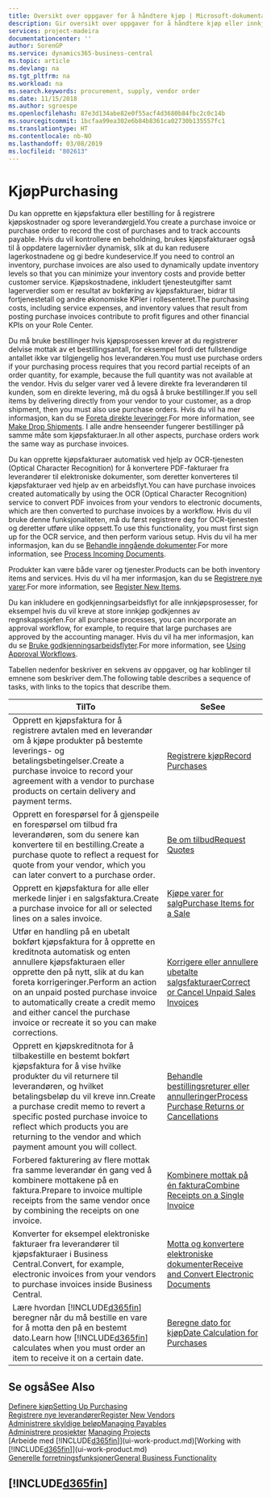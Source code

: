 ```yaml
---
title: Oversikt over oppgaver for å håndtere kjøp | Microsoft-dokumentasjon
description: Gir oversikt over oppgaver for å håndtere kjøp eller innkjøpsprosesser, inkludert hvordan kjøpsfakturaer og bestillinger fungerer.
services: project-madeira
documentationcenter: ''
author: SorenGP
ms.service: dynamics365-business-central
ms.topic: article
ms.devlang: na
ms.tgt_pltfrm: na
ms.workload: na
ms.search.keywords: procurement, supply, vendor order
ms.date: 11/15/2018
ms.author: sgroespe
ms.openlocfilehash: 87e3d134abe82e0f55acf4d3680b84fbc2c0c14b
ms.sourcegitcommit: 1bcfaa99ea302e6b84b8361ca02730b135557fc1
ms.translationtype: HT
ms.contentlocale: nb-NO
ms.lasthandoff: 03/08/2019
ms.locfileid: "802613"
---
```

# <a name="purchasing"></a><span data-ttu-id="6de0c-103">Kjøp</span><span class="sxs-lookup"><span data-stu-id="6de0c-103">Purchasing</span></span>
<span data-ttu-id="6de0c-104">Du kan opprette en kjøpsfaktura eller bestilling for å registrere kjøpskostnader og spore leverandørgjeld.</span><span class="sxs-lookup"><span data-stu-id="6de0c-104">You create a purchase invoice or purchase order to record the cost of purchases and to track accounts payable.</span></span> <span data-ttu-id="6de0c-105">Hvis du vil kontrollere en beholdning, brukes kjøpsfakturaer også til å oppdatere lagernivåer dynamisk, slik at du kan redusere lagerkostnadene og gi bedre kundeservice.</span><span class="sxs-lookup"><span data-stu-id="6de0c-105">If you need to control an inventory, purchase invoices are also used to dynamically update inventory levels so that you can minimize your inventory costs and provide better customer service.</span></span> <span data-ttu-id="6de0c-106">Kjøpskostnadene, inkludert tjenesteutgifter samt lagerverdier som er resultat av bokføring av kjøpsfakturaer, bidrar til fortjenestetall og andre økonomiske KPIer i rollesenteret.</span><span class="sxs-lookup"><span data-stu-id="6de0c-106">The purchasing costs, including service expenses, and inventory values that result from posting purchase invoices contribute to profit figures and other financial KPIs on your Role Center.</span></span>

<span data-ttu-id="6de0c-107">Du må bruke bestillinger hvis kjøpsprosessen krever at du registrerer delvise mottak av et bestillingsantall, for eksempel fordi det fullstendige antallet ikke var tilgjengelig hos leverandøren.</span><span class="sxs-lookup"><span data-stu-id="6de0c-107">You must use purchase orders if your purchasing process requires that you record partial receipts of an order quantity, for example, because the full quantity was not available at the vendor.</span></span> <span data-ttu-id="6de0c-108">Hvis du selger varer ved å levere direkte fra leverandøren til kunden, som en direkte levering, må du også å bruke bestillinger.</span><span class="sxs-lookup"><span data-stu-id="6de0c-108">If you sell items by delivering directly from your vendor to your customer, as a drop shipment, then you must also use purchase orders.</span></span> <span data-ttu-id="6de0c-109">Hvis du vil ha mer informasjon, kan du se [Foreta direkte leveringer](sales-how-drop-shipment.md).</span><span class="sxs-lookup"><span data-stu-id="6de0c-109">For more information, see [Make Drop Shipments](sales-how-drop-shipment.md).</span></span> <span data-ttu-id="6de0c-110">I alle andre henseender fungerer bestillinger på samme måte som kjøpsfakturaer.</span><span class="sxs-lookup"><span data-stu-id="6de0c-110">In all other aspects, purchase orders work the same way as purchase invoices.</span></span>

<span data-ttu-id="6de0c-111">Du kan opprette kjøpsfakturaer automatisk ved hjelp av OCR-tjenesten (Optical Character Recognition) for å konvertere PDF-fakturaer fra leverandører til elektroniske dokumenter, som deretter konverteres til kjøpsfakturaer ved hjelp av en arbeidsflyt.</span><span class="sxs-lookup"><span data-stu-id="6de0c-111">You can have purchase invoices created automatically by using the OCR (Optical Character Recognition) service to convert PDF invoices from your vendors to electronic documents, which are then converted to purchase invoices by a workflow.</span></span> <span data-ttu-id="6de0c-112">Hvis du vil bruke denne funksjonaliteten, må du først registrere deg for OCR-tjenesten og deretter utføre ulike oppsett.</span><span class="sxs-lookup"><span data-stu-id="6de0c-112">To use this functionality, you must first sign up for the OCR service, and then perform various setup.</span></span> <span data-ttu-id="6de0c-113">Hvis du vil ha mer informasjon, kan du se [Behandle inngående dokumenter](across-process-income-documents.md).</span><span class="sxs-lookup"><span data-stu-id="6de0c-113">For more information, see [Process Incoming Documents](across-process-income-documents.md).</span></span>      

<span data-ttu-id="6de0c-114">Produkter kan være både varer og tjenester.</span><span class="sxs-lookup"><span data-stu-id="6de0c-114">Products can be both inventory items and services.</span></span> <span data-ttu-id="6de0c-115">Hvis du vil ha mer informasjon, kan du se [Registrere nye varer](inventory-how-register-new-items.md).</span><span class="sxs-lookup"><span data-stu-id="6de0c-115">For more information, see [Register New Items](inventory-how-register-new-items.md).</span></span>

<span data-ttu-id="6de0c-116">Du kan inkludere en godkjenningsarbeidsflyt for alle innkjøpsprosesser, for eksempel hvis du vil kreve at store innkjøp godkjennes av regnskapssjefen.</span><span class="sxs-lookup"><span data-stu-id="6de0c-116">For all purchase processes, you can incorporate an approval workflow, for example, to require that large purchases are approved by the accounting manager.</span></span> <span data-ttu-id="6de0c-117">Hvis du vil ha mer informasjon, kan du se [Bruke godkjenningsarbeidsflyter](across-how-use-approval-workflows.md).</span><span class="sxs-lookup"><span data-stu-id="6de0c-117">For more information, see [Using Approval Workflows](across-how-use-approval-workflows.md).</span></span>

<span data-ttu-id="6de0c-118">Tabellen nedenfor beskriver en sekvens av oppgaver, og har koblinger til emnene som beskriver dem.</span><span class="sxs-lookup"><span data-stu-id="6de0c-118">The following table describes a sequence of tasks, with links to the topics that describe them.</span></span>

| <span data-ttu-id="6de0c-119">Til</span><span class="sxs-lookup"><span data-stu-id="6de0c-119">To</span></span> | <span data-ttu-id="6de0c-120">Se</span><span class="sxs-lookup"><span data-stu-id="6de0c-120">See</span></span> |
| --- | --- |
| <span data-ttu-id="6de0c-121">Opprett en kjøpsfaktura for å registrere avtalen med en leverandør om å kjøpe produkter på bestemte leverings- og betalingsbetingelser.</span><span class="sxs-lookup"><span data-stu-id="6de0c-121">Create a purchase invoice to record your agreement with a vendor to purchase products on certain delivery and payment terms.</span></span> |[<span data-ttu-id="6de0c-122">Registrere kjøp</span><span class="sxs-lookup"><span data-stu-id="6de0c-122">Record Purchases</span></span>](purchasing-how-record-purchases.md) |
|<span data-ttu-id="6de0c-123">Opprett en forespørsel for å gjenspeile en forespørsel om tilbud fra leverandøren, som du senere kan konvertere til en bestilling.</span><span class="sxs-lookup"><span data-stu-id="6de0c-123">Create a purchase quote to reflect a request for quote from your vendor, which you can later convert to a purchase order.</span></span>|[<span data-ttu-id="6de0c-124">Be om tilbud</span><span class="sxs-lookup"><span data-stu-id="6de0c-124">Request Quotes</span></span>](purchasing-how-request-quotes.md)|
| <span data-ttu-id="6de0c-125">Opprett en kjøpsfaktura for alle eller merkede linjer i en salgsfaktura.</span><span class="sxs-lookup"><span data-stu-id="6de0c-125">Create a purchase invoice for all or selected lines on a sales invoice.</span></span> |[<span data-ttu-id="6de0c-126">Kjøpe varer for salg</span><span class="sxs-lookup"><span data-stu-id="6de0c-126">Purchase Items for a Sale</span></span>](purchasing-how-purchase-products-sale.md) |
| <span data-ttu-id="6de0c-127">Utfør en handling på en ubetalt bokført kjøpsfaktura for å opprette en kreditnota automatisk og enten annullere kjøpsfakturaen eller opprette den på nytt, slik at du kan foreta korrigeringer.</span><span class="sxs-lookup"><span data-stu-id="6de0c-127">Perform an action on an unpaid posted purchase invoice to automatically create a credit memo and either cancel the purchase invoice or recreate it so you can make corrections.</span></span> |[<span data-ttu-id="6de0c-128">Korrigere eller annullere ubetalte salgsfakturaer</span><span class="sxs-lookup"><span data-stu-id="6de0c-128">Correct or Cancel Unpaid Sales Invoices</span></span>](purchasing-how-correct-cancel-unpaid-purchase-invoices.md) |
| <span data-ttu-id="6de0c-129">Opprett en kjøpskreditnota for å tilbakestille en bestemt bokført kjøpsfaktura for å vise hvilke produkter du vil returnere til leverandøren, og hvilket betalingsbeløp du vil kreve inn.</span><span class="sxs-lookup"><span data-stu-id="6de0c-129">Create a purchase credit memo to revert a specific posted purchase invoice to reflect which products you are returning to the vendor and which payment amount you will collect.</span></span> |[<span data-ttu-id="6de0c-130">Behandle bestillingsreturer eller annulleringer</span><span class="sxs-lookup"><span data-stu-id="6de0c-130">Process Purchase Returns or Cancellations</span></span>](purchasing-how-register-new-vendors.md) |
|<span data-ttu-id="6de0c-131">Forbered fakturering av flere mottak fra samme leverandør én gang ved å kombinere mottakene på en faktura.</span><span class="sxs-lookup"><span data-stu-id="6de0c-131">Prepare to invoice multiple receipts from the same vendor once by combining the receipts on one invoice.</span></span>|[<span data-ttu-id="6de0c-132">Kombinere mottak på én faktura</span><span class="sxs-lookup"><span data-stu-id="6de0c-132">Combine Receipts on a Single Invoice</span></span>](purchasing-how-to-combine-receipts.md)|
|<span data-ttu-id="6de0c-133">Konverter for eksempel elektroniske fakturaer fra leverandører til kjøpsfakturaer i Business Central.</span><span class="sxs-lookup"><span data-stu-id="6de0c-133">Convert, for example, electronic invoices from your vendors to purchase invoices inside Business Central.</span></span>|[<span data-ttu-id="6de0c-134">Motta og konvertere elektroniske dokumenter</span><span class="sxs-lookup"><span data-stu-id="6de0c-134">Receive and Convert Electronic Documents</span></span>](purchasing-how-to-receive-and-convert-electronic-documents.md)|
| <span data-ttu-id="6de0c-135">Lære hvordan [!INCLUDE[d365fin](includes/d365fin_md.md)] beregner når du må bestille en vare for å motta den på en bestemt dato.</span><span class="sxs-lookup"><span data-stu-id="6de0c-135">Learn how [!INCLUDE[d365fin](includes/d365fin_md.md)] calculates when you must order an item to receive it on a certain date.</span></span>|[<span data-ttu-id="6de0c-136">Beregne dato for kjøp</span><span class="sxs-lookup"><span data-stu-id="6de0c-136">Date Calculation for Purchases</span></span>](purchasing-date-calculation-for-purchases.md)|

## <a name="see-also"></a><span data-ttu-id="6de0c-137">Se også</span><span class="sxs-lookup"><span data-stu-id="6de0c-137">See Also</span></span>
[<span data-ttu-id="6de0c-138">Definere kjøp</span><span class="sxs-lookup"><span data-stu-id="6de0c-138">Setting Up Purchasing</span></span>](purchasing-setup-purchasing.md)  
[<span data-ttu-id="6de0c-139">Registrere nye leverandører</span><span class="sxs-lookup"><span data-stu-id="6de0c-139">Register New Vendors</span></span>](purchasing-how-register-new-vendors.md)  
[<span data-ttu-id="6de0c-140">Administrere skyldige beløp</span><span class="sxs-lookup"><span data-stu-id="6de0c-140">Managing Payables</span></span>](payables-manage-payables.md)  
<span data-ttu-id="6de0c-141">[Administrere prosjekter](projects-manage-projects.md)  </span><span class="sxs-lookup"><span data-stu-id="6de0c-141">[Managing Projects](projects-manage-projects.md)  </span></span>  
<span data-ttu-id="6de0c-142">[Arbeide med [!INCLUDE[d365fin](includes/d365fin_md.md)]](ui-work-product.md)</span><span class="sxs-lookup"><span data-stu-id="6de0c-142">[Working with [!INCLUDE[d365fin](includes/d365fin_md.md)]](ui-work-product.md)</span></span>  
[<span data-ttu-id="6de0c-143">Generelle forretningsfunksjoner</span><span class="sxs-lookup"><span data-stu-id="6de0c-143">General Business Functionality</span></span>](ui-across-business-areas.md)

## [!INCLUDE[d365fin](includes/free_trial_md.md)]  
